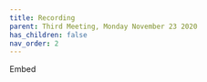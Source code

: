 ```yaml
---
title: Recording
parent: Third Meeting, Monday November 23 2020
has_children: false
nav_order: 2
---
```


Embed